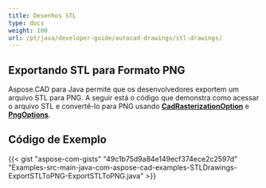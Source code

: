 ```yaml
---
title: Desenhos STL
type: docs
weight: 100
url: /pt/java/developer-guide/autocad-drawings/stl-drawings/
---
```


## **Exportando STL para Formato PNG**

Aspose.CAD para Java permite que os desenvolvedores exportem um arquivo STL para PNG. A seguir está o código que demonstra como acessar o arquivo STL e convertê-lo para PNG usando [**CadRasterizationOption**](https://reference.aspose.com/cad/java/com.aspose.cad.imageoptions/CadRasterizationOptions) e [**PngOptions**](https://reference.aspose.com/cad/java/com.aspose.cad.imageoptions/PngOptions).

## Código de Exemplo

{{< gist "aspose-com-gists" "49c1b75d9a84e149ecf374ece2c2597d" "Examples-src-main-java-com-aspose-cad-examples-STLDrawings-ExportSTLToPNG-ExportSTLToPNG.java" >}}
